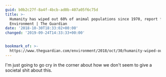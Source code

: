 ```yaml
---
guid: b0b2c27f-8a4f-4bcb-ad0b-407a05f6c75d
title: >-
  Humanity has wiped out 60% of animal populations since 1970, report finds |
  Environment | The Guardian
date: '2018-10-30T18:33:02+00:00'
changed: '2019-09-24T14:33:33+00:00'


bookmark_of: >-
  https://www.theguardian.com/environment/2018/oct/30/humanity-wiped-out-animals-since-1970-major-report-finds
---
```


I'm just going to go cry in the corner about how we don't seem to give a societal shit about this.  
